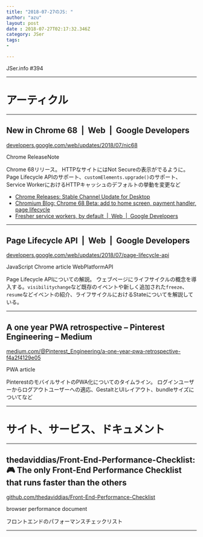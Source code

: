 ```yaml
---
title: "2018-07-27のJS: "
author: "azu"
layout: post
date : 2018-07-27T02:17:32.346Z
category: JSer
tags:
-

---
```


JSer.info #394

----

<h1 class="site-genre">アーティクル</h1>

----

## New in Chrome 68  |  Web  |  Google Developers
[developers.google.com/web/updates/2018/07/nic68](https://developers.google.com/web/updates/2018/07/nic68 "New in Chrome 68  |  Web  |  Google Developers")
<p class="jser-tags jser-tag-icon"><span class="jser-tag">Chrome</span> <span class="jser-tag">ReleaseNote</span></p>

Chrome 68リリース。
HTTPなサイトにはNot Secureの表示がでるように。
Page Lifecycle APIのサポート、`customElements.upgrade()`のサポート、Service WorkerにおけるHTTPキャッシュのデフォルトの挙動を変更など

- [Chrome Releases: Stable Channel Update for Desktop](https://chromereleases.googleblog.com/2018/07/stable-channel-update-for-desktop.html "Chrome Releases: Stable Channel Update for Desktop")
- [Chromium Blog: Chrome 68 Beta: add to home screen, payment handler, page lifecycle](https://blog.chromium.org/2018/06/chrome-68-beta-add-to-home-screen.html "Chromium Blog: Chrome 68 Beta: add to home screen, payment handler, page lifecycle")
- [Fresher service workers, by default  |  Web  |  Google Developers](https://developers.google.com/web/updates/2018/06/fresher-sw "Fresher service workers, by default  |  Web  |  Google Developers")

----

## Page Lifecycle API  |  Web  |  Google Developers
[developers.google.com/web/updates/2018/07/page-lifecycle-api](https://developers.google.com/web/updates/2018/07/page-lifecycle-api "Page Lifecycle API  |  Web  |  Google Developers")
<p class="jser-tags jser-tag-icon"><span class="jser-tag">JavaScript</span> <span class="jser-tag">Chrome</span> <span class="jser-tag">article</span> <span class="jser-tag">WebPlatformAPI</span></p>

Page Lifecycle APIについての解説。
ウェブページにライフサイクルの概念を導入する。`visibilitychange`など既存のイベントや新しく追加された`freeze`、`resume`などイベントの紹介、ライフサイクルにおけるStateについてを解説している。


----

## A one year PWA retrospective – Pinterest Engineering – Medium
[medium.com/@Pinterest\_Engineering/a-one-year-pwa-retrospective-f4a2f4129e05](https://medium.com/@Pinterest_Engineering/a-one-year-pwa-retrospective-f4a2f4129e05 "A one year PWA retrospective – Pinterest Engineering – Medium")
<p class="jser-tags jser-tag-icon"><span class="jser-tag">PWA</span> <span class="jser-tag">article</span></p>

PinterestのモバイルサイトのPWA化についてのタイムライン。
ログインユーザーからログアウトユーザーへの適応、GestaltとUIレイアウト、bundleサイズについてなど


----
<h1 class="site-genre">サイト、サービス、ドキュメント</h1>

----

## thedaviddias/Front-End-Performance-Checklist: 🎮 The only Front-End Performance Checklist that runs faster than the others
[github.com/thedaviddias/Front-End-Performance-Checklist](https://github.com/thedaviddias/Front-End-Performance-Checklist "thedaviddias/Front-End-Performance-Checklist: 🎮 The only Front-End Performance Checklist that runs faster than the others")
<p class="jser-tags jser-tag-icon"><span class="jser-tag">browser</span> <span class="jser-tag">performance</span> <span class="jser-tag">document</span></p>

フロントエンドのパフォーマンスチェックリスト


----
